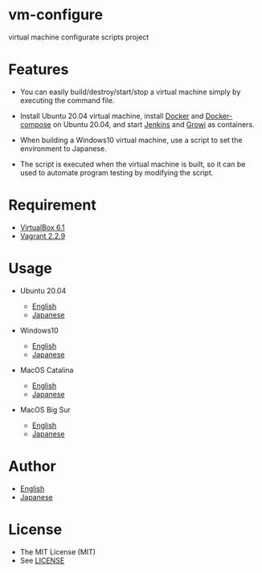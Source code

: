 # vm-configure
virtual machine configurate scripts project

# Features

* You can easily build/destroy/start/stop a virtual machine simply by executing the command file.

* Install Ubuntu 20.04 virtual machine, install [Docker](https://docs.docker.com/engine/) and [Docker-compose](https://docs.docker.com/compose/) on Ubuntu 20.04, and start [Jenkins](https://www.jenkins.io/) and [Growi](https://docs.growi.org/) as containers.

* When building a Windows10 virtual machine, use a script to set the environment to Japanese.

* The script is executed when the virtual machine is built, so it can be used to automate program testing by modifying the script.

# Requirement

* [VirtualBox 6.1](https://www.virtualbox.org/)
* [Vagrant 2.2.9](https://www.vagrantup.com/)

# Usage

* Ubuntu 20.04 
  - [English](https://www.collbow.com/en/blog-en/ica-en/848/)
  - [Japanese](https://www.collbow.com/blog/iac/473/)

* Windows10
  - [English](https://www.collbow.com/en/blog-en/ica-en/847/)
  - [Japanese](https://www.collbow.com/blog/iac/575/)

* MacOS Catalina
  - [English](https://www.collbow.com/en/blog-en/ica-en/846/)
  - [Japanese](https://www.collbow.com/blog/iac/713/)

* MacOS Big Sur
  - [English](https://www.collbow.com/en/blog-en/ica-en/1942/)
  - [Japanese](https://www.collbow.com/blog/iac/1863/)

# Author
* [English](https://www.collbow.com/en/)
* [Japanese](https://www.collbow.com/)

# License

* The MIT License (MIT)
* See [LICENSE](LICENSE)
